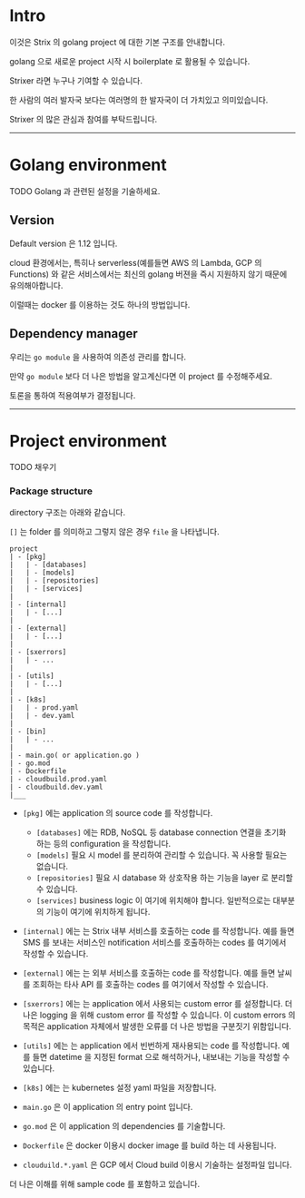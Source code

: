 # Intro  
이것은 Strix 의 golang project 에 대한 기본 구조를 안내합니다.

golang 으로 새로운 project 시작 시 boilerplate 로 활용될 수 있습니다.

Strixer 라면 누구나 기여할 수 있습니다.

한 사람의 여러 발자국 보다는 여러명의 한 발자국이 더 가치있고 의미있습니다.

Strixer 의 많은 관심과 참여를 부탁드립니다.

---

# Golang environment
TODO Golang 과 관련된 설정을 기술하세요.

## Version
Default version 은 1.12 입니다.

cloud 환경에서는, 특히나 serverless(예를들면 AWS 의 Lambda, GCP 의 Functions) 와 같은 서비스에서는 최신의 golang 버젼을 즉시 지원하지 않기 때문에 유의해아합니다.

이럴때는 docker 를 이용하는 것도 하나의 방법입니다.

## Dependency manager
우리는 `go module` 을 사용하여 의존성 관리를 합니다. 

만약 `go module` 보다 더 나은 방법을 알고계신다면 이 project 를 수정해주세요.

토론을 통하여 적용여부가 결정됩니다.

---

# Project environment
TODO 채우기

### Package structure
directory 구조는 아래와 같습니다.

`[]` 는 folder 를 의미하고 그렇지 않은 경우 `file` 을 나타냅니다.

```$xslt
project
| - [pkg]
|   | - [databases]
|   | - [models]
|   | - [repositories]
|   | - [services]
|
| - [internal]
|   | - [...]
|
| - [external]
|   | - [...]
| 
| - [sxerrors]
|   | - ...
|
| - [utils]
|   | - [...]
|
| - [k8s]
|   | - prod.yaml
|   | - dev.yaml
|
| - [bin]
|   | - ...
|
| - main.go( or application.go )
| - go.mod
| - Dockerfile
| - cloudbuild.prod.yaml
| - cloudbuild.dev.yaml
|___
```

* `[pkg]` 에는 application 의 source code 를 작성합니다.
  * `[databases]` 에는 RDB, NoSQL 등 database connection 연결을 초기화 하는 등의 configuration 을 작성합니다.
  * `[models]` 필요 시 model 를 분리하여 관리할 수 있습니다. 꼭 사용할 필요는 없습니다.
  * `[repositories]` 필요 시 database 와 상호작용 하는 기능을 layer 로 분리할 수 있습니다.  
  * `[services]` business logic 이 여기에 위치해야 합니다. 일반적으로는 대부분의 기능이 여기에 위치하게 됩니다.  

* `[internal]` 에는 는 Strix 내부 서비스를 호출하는 code 를 작성합니다. 
예를 들면 SMS 를 보내는 서비스인 notification 서비스를 호출하하는 codes 를 여기에서 작성할 수 있습니다.

* `[external]` 에는 는 외부 서비스를 호출하는 code 를 작성합니다.
예를 들면 날씨를 조회하는 타사 API 를 호출하는 codes 를 여기에서 작성할 수 있습니다.

* `[sxerrors]` 에는 는 application 에서 사용되는 custom error 를 설정합니다.
더 나은 logging 을 위해 custom error 를 작성할 수 있습니다. 
이 custom errors 의 목적은 application 자체에서 발생한 오류를 더 나은 방법을 구분짓기 위함입니다.

* `[utils]` 에는 는 application 에서 빈번하게 재사용되는 code 를 작성합니다.
예를 들면 datetime 을 지정된 format 으로 해석하거나, 내보내는 기능을 작성할 수 있습니다. 

* `[k8s]` 에는 는 kubernetes 설정 yaml 파일을 저장합니다.

* `main.go` 은 이 application 의 entry point 입니다.

* `go.mod` 은 이 application 의 dependencies 를 기술합니다.

* `Dockerfile` 은 docker 이용시 docker image 를 build 하는 데 사용됩니다.

* `clouduild.*.yaml` 은 GCP 에서 Cloud build 이용시 기술하는 설정파일 입니다.

더 나은 이해를 위해 sample code 를 포함하고 있습니다. 










